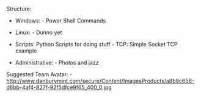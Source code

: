 Structure:

  - Windows:
        - Power Shell Commands

  - Linux:
        - Dunno yet

  - Scripts: Python Scripts for doing stuff
  		- TCP: Simple Socket TCP example

  - Administrative:
        - Photos and jazz

Suggested Team Avatar:
  -http://www.danburymint.com/secure/Content/ImagesProducts/a8b9c656-d6bb-4af4-827f-92f5dfce9f65_400_0.jpg 
